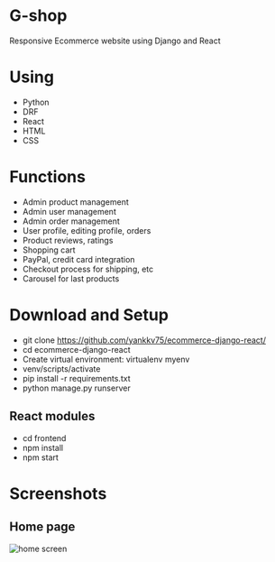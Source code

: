 # G-shop
Responsive Ecommerce website using Django and React 

# Using
* Python
* DRF
* React
* HTML
* CSS

# Functions
 * Admin product management 
 * Admin user management
 * Admin order management
 * User profile, editing profile, orders
 * Product reviews, ratings
 * Shopping cart
 * PayPal, credit card integration
 * Checkout process for shipping, etc
 * Carousel for last products

# Download and Setup 
 * git clone https://github.com/yankkv75/ecommerce-django-react/
 * cd ecommerce-django-react
 * Create virtual environment: virtualenv myenv
 * venv/scripts/activate
 * pip install -r requirements.txt
 * python manage.py runserver

## React modules
 * cd frontend
 * npm install
 * npm start

# Screenshots
## Home page
![home screen](https://user-images.githubusercontent.com/107151785/173429225-7c602e48-ed6e-40fb-8b4a-8661abefb331.png)


